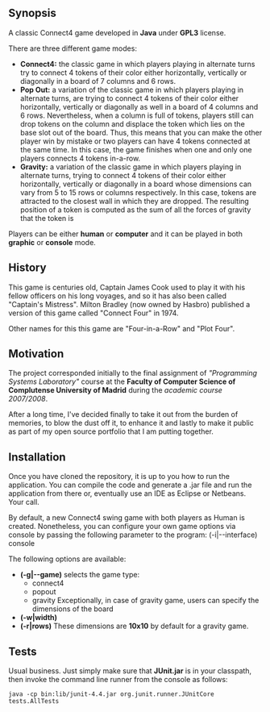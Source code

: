 ## Synopsis

A classic Connect4 game developed in **Java** under **GPL3** license.

There are three different game modes:
* **Connect4:** the classic game in which players playing in alternate turns try to connect 4 tokens of their color either horizontally, vertically or diagonally in a board of 7 columns and 6 rows.
* **Pop Out:** a variation of the classic game in which players playing in alternate turns, are trying to connect 4 tokens of their color either horizontally, vertically or diagonally as well in a board of 4 columns and 6 rows. Nevertheless, when a column is full of tokens, players still can drop tokens on the column and displace the token which lies on the base slot out of the board. Thus, this means that you can make the other player win by mistake or two players can have 4 tokens connected at the same time. In this case, the game finishes when one and only one players connects 4 tokens in-a-row.
* **Gravity:** a variation of the classic game in which players playing in alternate turns, trying to connect 4 tokens of their color either horizontally, vertically or diagonally in a board whose dimensions can vary from 5 to 15 rows or columns respectively. In this case, tokens are attracted to the closest wall in which they are dropped. The resulting position of a token is computed as the sum of all the forces of gravity that the token is 

Players can be either **human** or **computer** and it can be played in both **graphic** or **console** mode.

## History

This game is centuries old, Captain James Cook used to play it with his fellow officers on his long voyages, and so it has also been called "Captain's Mistress". Milton Bradley (now owned by Hasbro) published a version of this game called "Connect Four" in 1974.

Other names for this this game are "Four-in-a-Row" and "Plot Four".

## Motivation

The project corresponded initially to the final assignment of *"Programming Systems Laboratory"* course at the **Faculty of Computer Science of Complutense University of Madrid** during the *academic course 2007/2008*.

After a long time, I've decided finally to take it out from the burden of memories, to blow the dust off it, to enhance it and lastly to make it public as part of my open source portfolio that I am putting together.

## Installation

Once you have cloned the repository, it is up to you how to run the application. You can compile the code and generate a .jar file and run the application from there or, eventually use an IDE as Eclipse or Netbeans. Your call.

By default, a new Connect4 swing game with both players as Human is created.
Nonetheless, you can configure your own game options via console by passing the following parameter to the program:  (-i|--interface) console

The following options are available:
* **(-g|--game)** selects the game type:
  * connect4
  * popout
  * gravity
Exceptionally, in case of gravity game, users can specify the dimensions of the board
* **(-w|width)**
* **(-r|rows)**
These dimensions are **10x10** by default for a gravity game.

## Tests

Usual business. Just simply make sure that **JUnit.jar** is in your classpath, then invoke the command line runner from the console as follows:
```
java -cp bin:lib/junit-4.4.jar org.junit.runner.JUnitCore tests.AllTests
```

